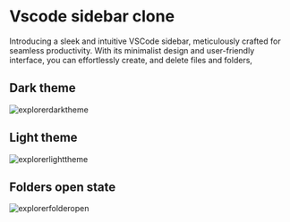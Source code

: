 # Vscode sidebar clone

Introducing a sleek and intuitive VSCode sidebar, meticulously crafted for seamless productivity. With its minimalist design and user-friendly interface, you can effortlessly create, and delete files and folders,

## Dark theme
![explorerdarktheme](https://github.com/Chandra-Moulii/vscodefileexplorer/assets/91885493/1be86b7b-271a-41eb-bbcb-7472febc9e88)

## Light theme
![explorerlighttheme](https://github.com/Chandra-Moulii/vscodefileexplorer/assets/91885493/4535f9e2-be6e-4707-84e7-88fca4594e86)

## Folders open state
![explorerfolderopen](https://github.com/Chandra-Moulii/vscodefileexplorer/assets/91885493/a8f89052-0a5d-4421-a340-cc6c5b97c1a3)
